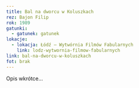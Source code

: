 ```yaml
---
title: Bal na dworcu w Koluszkach
rez: Bajon Filip
rok: 1989
gatunki: 
  - gatunek: gatunek
lokacje:
  - lokacja: Łódź – Wytwórnia Filmów Fabularnych
    link: lodz-wytwornia-filmow-fabularnych
link: bal-na-dworcu-w-koluszkach
fot: brak
---
```

Opis wkrótce…